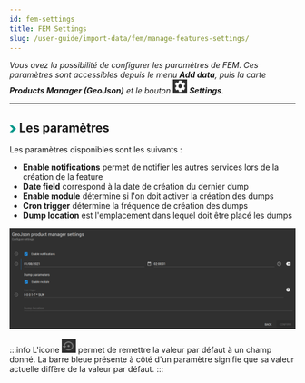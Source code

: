 ```yaml
---
id: fem-settings
title: FEM Settings
slug: /user-guide/import-data/fem/manage-features-settings/
---
```


_Vous avez la possibilité de configurer les paramètres de FEM. Ces paramètres sont accessibles depuis le menu **Add data**, puis la carte **Products Manager (GeoJson)** et le bouton <img src="/images/user-documentation/regards-icons/admin/gear-wheel.png" alt="settings" height="25" width="25"/> ***Settings***._

---

## <img src="/images/user-documentation/doc-icons/right-arrow.png" alt="arrow" height="12" width="12"/> Les paramètres

Les paramètres disponibles sont les suivants :

- **Enable notifications** permet de notifier les autres services lors de la création de la feature
- **Date field** correspond à la date de création du dernier dump
- **Enable module** détermine si l'on doit activer la création des dumps
- **Cron trigger** détermine la fréquence de création des dumps
- **Dump location** est l'emplacement dans lequel doit être placé les dumps

<div align="center">
    <img src="/images/user-documentation/v1.6/4_3-fem/fem-settings.png" alt="search tools" width="800"/> 
</div>

:::info
L'icone <img src="/images/user-documentation/regards-icons/admin/default-value.png" alt="edit" height="25" width="25"/> permet de remettre la valeur par défaut à un champ donné. La barre bleue présente à côté d'un paramètre signifie que sa valeur actuelle diffère de la valeur par défaut.
:::
